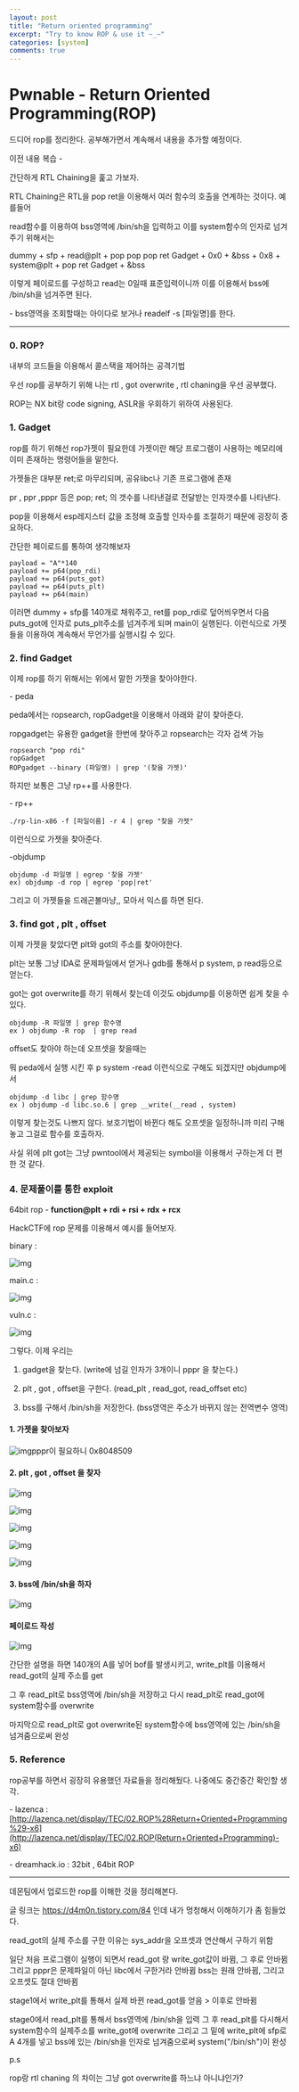 ```yaml
---
layout: post
title: "Return oriented programming"
excerpt: "Try to know ROP & use it ~_~"
categories: [system]
comments: true 
---
```


<h1>Pwnable - Return Oriented Programming(ROP)</h1>

드디어 rop를 정리한다. 공부해가면서 계속해서 내용을 추가할 예정이다.

이전 내용 복습 -

간단하게 RTL Chaining을 훑고 가보자.

RTL Chaining은 RTL을 pop ret을 이용해서 여러 함수의 호출을 연계하는 것이다. 예를들어 

read함수를 이용하여 bss영역에 /bin/sh을 입력하고 이를 system함수의 인자로 넘겨주기 위해서는

dummy + sfp + read@plt + pop pop pop ret Gadget + 0x0 + &bss + 0x8 + system@plt + pop ret Gadget + &bss 

이렇게 페이로드를 구성하고 read는 0일때 표준입력이니까 이를 이용해서 bss에 /bin/sh을 넘겨주면 된다.

\- bss영역을 조회할때는 아이다로 보거나 readelf -s [파일명]를 한다.

------

### 0. ROP?

내부의 코드들을 이용해서 콜스택을 제어하는 공격기법

우선 rop를 공부하기 위해 나는 rtl , got overwrite , rtl chaning을 우선 공부했다. 

ROP는 NX bit랑 code signing, ASLR을 우회하기 위하여 사용된다.



### 1. Gadget

rop를 하기 위해선 rop가젯이 필요한데 가젯이란 해당 프로그램이 사용하는 메모리에 이미 존재하는 명령어들을 말한다.

가젯들은 대부분 ret;로 마무리되며, 공유libc나 기존 프로그램에 존재 

pr , ppr ,pppr 등은 pop; ret; 의 갯수를 나타낸걸로 전달받는 인자갯수를 나타낸다.

pop을 이용해서 esp레지스터 값을 조정해 호출할 인자수를 조절하기 때문에 굉장히 중요하다.

간단한 페이로드를 통하여 생각해보자

```
payload = "A"*140
payload += p64(pop_rdi)
payload += p64(puts_got)
payload += p64(puts_plt)
payload += p64(main)
```

이러면 dummy + sfp를 140개로 채워주고, ret를 pop_rdi로 덮어씌우면서 다음 puts_got에 인자로 puts_plt주소를 넘겨주게 되며 main이 실행된다. 이런식으로 가젯들을 이용하여 계속해서 무언가를 실행시킬 수 있다.



### 2. find Gadget

이제 rop를 하기 위해서는 위에서 말한 가젯을 찾아야한다. 

\- peda

peda에서는 ropsearch, ropGadget을 이용해서 아래와 같이 찾아준다. 

ropgadget는 유용한 gadget을 한번에 찾아주고 ropsearch는 각자 검색 가능

```
ropsearch "pop rdi"
ropGadget
ROPgadget --binary (파일명) | grep '(찾을 가젯)'
```

 하지만 보통은 그냥 rp++를 사용한다.

\- rp++

```
./rp-lin-x86 -f [파일이름] -r 4 | grep "찾을 가젯" 
```

이런식으로 가젯을 찾아준다.

-objdump

```
objdump -d 파일명 | egrep '찾을 가젯'
ex) objdump -d rop | egrep 'pop|ret'
```

그리고 이 가젯들을 드래곤볼마냥,, 모아서 익스를 하면 된다. 



### 3. find got , plt , offset

이제 가젯을 찾았다면 plt와 got의 주소를 찾아야한다. 

plt는 보통 그냥 IDA로 문제파일에서 얻거나 gdb를 통해서 p system, p read등으로 얻는다.

got는 got overwrite를 하기 위해서 찾는데 이것도 objdump를 이용하면 쉽게 찾을 수 있다.

```
objdump -R 파일명 | grep 함수명
ex ) objdump -R rop  | grep read
```

offset도 찾아야 하는데 오프셋을 찾을때는

뭐 peda에서 실행 시킨 후 p system -read 이런식으로 구해도 되겠지만 objdump에서

```
objdump -d libc | grep 함수명
ex ) objdump -d libc.so.6 | grep __write(__read , system)
```

이렇게 찾는것도 나쁘지 않다. 보호기법이 바뀐다 해도 오프셋을 일정하니까 미리 구해놓고 그걸로 함수를 호출하자.

사실 위에 plt got는 그냥 pwntool에서 제공되는 symbol을 이용해서 구하는게 더 편한 것 같다.

### 4. 문제풀이를 통한 exploit

64bit rop - **function@plt + rdi + rsi + rdx + rcx**

HackCTF에 rop 문제를 이용해서 예시를 들어보자.



binary :

![img](https://k.kakaocdn.net/dn/bCVi91/btqDLEkBHOe/ZwGmusuBLX8l4wkYmlmPZK/img.png)

main.c :

![img](https://k.kakaocdn.net/dn/GX5BO/btqDMkMKfk0/Z3hIHBlUf3PmXflLrCoJE0/img.png)



vuln.c : 

![img](https://k.kakaocdn.net/dn/bnjNfW/btqDL4i4OOE/yj8Z2QpLRNxubrpKaymqR1/img.png)




그렇다. 이제 우리는 

1. gadget을 찾는다. (write에 넘길 인자가 3개이니 pppr 을 찾는다.)

2. plt , got , offset을 구한다. (read_plt , read_got, read_offset etc)

3. bss를 구해서 /bin/sh을 저장한다. (bss영역은 주소가 바뀌지 않는 전역변수 영역)

   

#### 1. 가젯을 찾아보자

![img](https://k.kakaocdn.net/dn/y6dZ6/btqDJgEZ3Vk/VlTNdRwnjpTsGuEKY63DbK/img.png)pppr이 필요하니 0x8048509

#### 2. plt , got , offset 을 찾자


![img](https://k.kakaocdn.net/dn/pOsdi/btqDIQ7F4L0/l7gHKX2QpDFZnm2Q6GfXf0/img.png)

![img](https://k.kakaocdn.net/dn/XzqOo/btqDL3LfQyQ/jfaLcyyOBYbEdvoEuO8IuK/img.png)

![img](https://k.kakaocdn.net/dn/nnlBg/btqDJgygKad/OOKl9Rv7ZGShk2keDD2MD1/img.png)

![img](https://k.kakaocdn.net/dn/wl61m/btqDH0XcX0U/nIGhJkvxFm1GqiXBCoecyk/img.png)

![img](https://k.kakaocdn.net/dn/cpE3Ey/btqDIQ0W2aK/8xhO8PRiKrccZA33kmM3k1/img.png)



#### 3. bss에 /bin/sh을 하자



![img](https://k.kakaocdn.net/dn/FBfjh/btqDJe1wOBV/BJGagERhojPZOROXYXWrz0/img.png)




#### 페이로드 작성 

![img](https://k.kakaocdn.net/dn/3VsNV/btqDL4J9x79/JBWEGcODxctvhCWSYZzz31/img.png)



간단한 설명을 하면 140개의 A를 넣어 bof를 발생시키고, write_plt를 이용해서 read_got의 실제 주소를 get

그 후 read_plt로 bss영역에 /bin/sh을 저장하고 다시 read_plt로 read_got에 system함수를 overwrite

마지막으로 read_plt로 got overwrite된 system함수에 bss영역에 있는 /bin/sh을 넘겨줌으로써 완성 

### 5. Reference

rop공부를 하면서 굉장히 유용했던 자료들을 정리해뒀다. 나중에도 중간중간 확인할 생각.

\- lazenca : [http://lazenca.net/display/TEC/02.ROP%28Return+Oriented+Programming%29-x6](http://lazenca.net/display/TEC/02.ROP(Return+Oriented+Programming)-x6)

\- dreamhack.io : 32bit , 64bit ROP

------

데몬팀에서 업로드한 rop를 이해한 것을 정리해본다.

글 링크는 https://d4m0n.tistory.com/84 인데 내가 멍청해서 이해하기가 좀 힘들었다. 

read_got의 실제 주소를 구한 이유는 sys_addr을 오프셋과 연산해서 구하기 위함

일단 처음 프로그램이 실행이 되면서 read_got 랑 write_got값이 바뀜, 그 후로 안바뀜 
그리고 pppr은 문제파일이 아닌 libc에서 구한거라 안바뀜 
bss는 원래 안바뀜, 그리고 오프셋도 절대 안바뀜 

stage1에서 write_plt를 통해서 실제 바뀐 read_got를 얻음 > 이후로 안바뀜 

stage0에서 read_plt를 통해서 bss영역에 /bin/sh을 입력 
그 후 read_plt를 다시해서 system함수의 실제주소를 write_got에 overwrite 
그리고 그 밑에 write_plt에 sfp로 A 4개를 넣고 bss에 있는 /bin/sh을 인자로 넘겨줌으로써 
system("/bin/sh")이 완성 

 

p.s 

rop랑 rtl chaning 의 차이는 그냥 got overwrite를 하느냐 아니냐인가?
